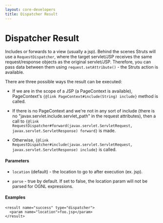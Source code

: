 ```yaml
---
layout: core-developers
title: Dispatcher Result
---
```


# Dispatcher Result

Includes or forwards to a view (usually a jsp). Behind the scenes Struts will use a `RequestDispatcher`, where the target servlet/JSP receives the same request/response objects as the original servlet/JSP. Therefore, you can pass data between them using `request.setAttribute()` - the Struts action is available.

There are three possible ways the result can be executed:

- If we are in the scope of a JSP (a PageContext is available), PageContext's `{@link PageContext#include(String) include}` method is called.

- If there is no PageContext and we're not in any sort of include (there is no "javax.servlet.include.servlet_path" in the request attributes), then a call to `{@link RequestDispatcher#forward(javax.servlet.ServletRequest, javax.servlet.ServletResponse) forward}` is made.

- Otherwise, `{@link RequestDispatcher#include(javax.servlet.ServletRequest, javax.servlet.ServletResponse) include}` is called.

#### Parameters

- `location` (default) - the location to go to after execution (ex. jsp).

- `parse` - true by default. If set to false, the location param will not be parsed for OGNL expressions.

#### Examples

```
<result name="success" type="dispatcher">
  <param name="location">foo.jsp</param>
</result>
```
